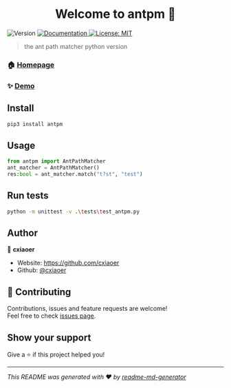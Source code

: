 <h1 align="center">Welcome to antpm 👋</h1>
<p>
  <img alt="Version" src="https://img.shields.io/badge/version-0.0.1-blue.svg?cacheSeconds=2592000" />
  <a href="demo.com" target="_blank">
    <img alt="Documentation" src="https://img.shields.io/badge/documentation-yes-brightgreen.svg" />
  </a>
  <a href="#" target="_blank">
    <img alt="License: MIT" src="https://img.shields.io/badge/License-MIT-yellow.svg" />
  </a>
</p>

> the ant path matcher python version

### 🏠 [Homepage](github.com/cxiaoer/antpm)

### ✨ [Demo](baidu.com)

## Install

```sh
pip3 install antpm
```

## Usage

```python
from antpm import AntPathMatcher
ant_matcher = AntPathMatcher()
res:bool = ant_matcher.match("t?st", "test")
```

## Run tests

```sh
python -m unittest -v .\tests\test_antpm.py
```

## Author

👤 **cxiaoer**

* Website: https://github.com/cxiaoer
* Github: [@cxiaoer](https://github.com/cxiaoer)

## 🤝 Contributing

Contributions, issues and feature requests are welcome!<br />Feel free to check [issues page](github.com/cxiaoer/antpm/issues). 

## Show your support

Give a ⭐️ if this project helped you!

***
_This README was generated with ❤️ by [readme-md-generator](https://github.com/kefranabg/readme-md-generator)_